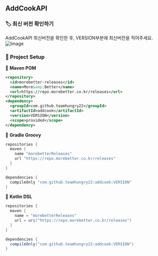 ## AddCookAPI

### 🏷️ 최신 버전 확인하기
AddCookAPI 최신버전을 확인한 후, VERSION부분에 최신버전을 적어주세요.  
![Image](https://github.com/user-attachments/assets/079b0dbc-04be-4e4c-8d63-1b8e545f7d92)

### 📌 Project Setup
📄 **Maven POM**
```xml
<repository>
  <id>morebetter-releases</id>
  <name>More&amp;Better</name>
  <url>https://repo.morebetter.co.kr/releases</url>
</repository>
<dependency>
  <groupId>com.github.teamhungry22</groupId>
  <artifactId>addcook</artifactId>
  <version>VERSION</version>
  <scope>provided</scope>
</dependency>
```
📄 **Gradle Groovy**
```gradle
repositories {
  maven {
    name "morebetterReleases"
    url "https://repo.morebetter.co.kr/releases"
  }
}

dependencies {
  compileOnly "com.github.teamhungry22:addcook:VERSION"
}
```
📄 **Kotlin DSL**
```gradle
repositories {
  maven {
    name = "morebetterReleases"
    url = uri("https://repo.morebetter.co.kr/releases")
  }
}

dependencies {
  compileOnly("com.github.teamhungry22:addcook:VERSION")
}
```
